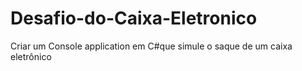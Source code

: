 # Desafio-do-Caixa-Eletronico
Criar um Console application em C#que simule o saque de um caixa eletrônico
